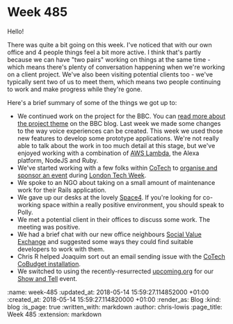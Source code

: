 Week 485
========

Hello!

There was quite a bit going on this week. I've noticed that with our own office and 4 people things feel a bit more active. I think that's partly because we can have "two pairs" working on things at the same time - which means there's plenty of conversation happening when we're working on a client project. We've also been visiting potential clients too - we've typically sent two of us to meet them, which means two people continuing to work and make progress while they're gone.

Here's a brief summary of some of the things we got up to:

- We continued work on the project for the BBC. You can [read more about the project theme](https://www.bbc.co.uk/rd/projects/talking-with-machines) on the BBC blog. Last week we made some changes to the way voice experiences can be created. This week we used those new features to develop some prototype applications. We're not really able to talk about the work in too much detail at this stage, but we've enjoyed working with a combination of [AWS Lambda](https://aws.amazon.com/lambda/features/), the Alexa platform, NodeJS and Ruby.
- We've started working with a few folks within [CoTech](https://www.coops.tech/) to [organise and sponsor an event](https://community.coops.tech/t/cotech-at-london-tech-week/613/11) during [London Tech Week](https://londontechweek.com/).
- We spoke to an NGO about taking on a small amount of maintenance work for their Rails application.
- We gave up our desks at the lovely [Space4](http://space4.tech/). If you're looking for co-working space within a really positive environment, you should speak to Polly.
- We met a potential client in their offices to discuss some work. The meeting was positive.
- We had a brief chat with our new office neighbours [Social Value Exchange](https://socialvalueexchange.org/) and suggested some ways they could find suitable developers to work with them.
- Chris R helped Joaquim sort out an email sending issue with the [CoTech CoBudget installation](https://fund.coops.tech/).
- We switched to using the recently-resurrected [upcoming.org](https://upcoming.org) for our [Show and Tell](https://upcoming.org/event/gfr-show-and-tell-44-0o3s38h967) event.


<!-- add content here -->

:name: week-485
:updated_at: 2018-05-14 15:59:27.114852000 +01:00
:created_at: 2018-05-14 15:59:27.114820000 +01:00
:render_as: Blog
:kind: blog
:is_page: true
:written_with: markdown
:author: chris-lowis
:page_title: Week 485
:extension: markdown

